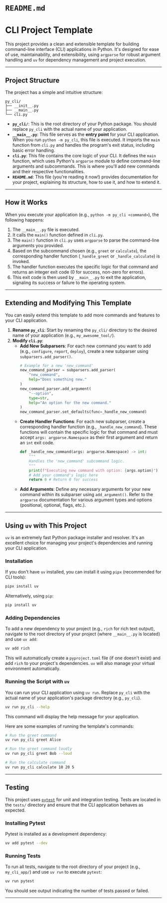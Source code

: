 # `README.md`

# CLI Project Template

This project provides a clean and extensible template for building command-line interface (CLI) applications in Python. It's designed for ease of use, maintainability, and extensibility, using `argparse` for robust argument handling and `uv` for dependency management and project execution.

-----

## Project Structure

The project has a simple and intuitive structure:

```
py_cli/
├── __init__.py
├── __main__.py
└── cli.py
```

  * **`py_cli/`**: This is the root directory of your Python package. You should replace `py_cli` with the actual name of your application.
  * **`__main__.py`**: This file serves as the **entry point** for your CLI application. When you run `python -m py_cli`, this file is executed. It imports the `main` function from `cli.py` and handles the program's exit status, including basic error handling.
  * **`cli.py`**: This file contains the core logic of your CLI. It defines the `main` function, which uses Python's `argparse` module to define command-line arguments and subcommands. This is where you'll add new commands and their respective functionalities.
  * **`README.md`**: This file (you're reading it now\!) provides documentation for your project, explaining its structure, how to use it, and how to extend it.

-----

## How it Works

When you execute your application (e.g., `python -m py_cli <command>`), the following happens:

1.  The `__main__.py` file is executed.
2.  It calls the `main()` function defined in `cli.py`.
3.  The `main()` function in `cli.py` uses `argparse` to parse the command-line arguments you provided.
4.  Based on the subcommand chosen (e.g., `greet` or `calculate`), the corresponding handler function (`_handle_greet` or `_handle_calculate`) is invoked.
5.  The handler function executes the specific logic for that command and returns an integer exit code (0 for success, non-zero for errors).
6.  This exit code is then used by `__main__.py` to exit the application, signaling its success or failure to the operating system.

-----

## Extending and Modifying This Template

You can easily extend this template to add more commands and features to your CLI application.

1.  **Rename `py_cli`**: Start by renaming the `py_cli/` directory to the desired name of your application (e.g., `my_awesome_tool/`).
2.  **Modify `cli.py`**:
      * **Add New Subparsers**: For each new command you want to add (e.g., `configure`, `report`, `deploy`), create a new subparser using `subparsers.add_parser()`.
        ```python
        # Example for a new 'new_command'
        new_command_parser = subparsers.add_parser(
            "new_command",
            help="Does something new."
        )
        new_command_parser.add_argument(
            "--option",
            type=str,
            help="An option for the new command."
        )
        new_command_parser.set_defaults(func=_handle_new_command)
        ```
      * **Create Handler Functions**: For each new subparser, create a corresponding handler function (e.g., `_handle_new_command`). These functions will contain the specific logic for that command and must accept `args: argparse.Namespace` as their first argument and return an `int` exit code.
        ```python
        def _handle_new_command(args: argparse.Namespace) -> int:
            """
            Handles the 'new_command' subcommand logic.
            """
            print(f"Executing new command with option: {args.option}")
            # Add your command's logic here
            return 0 # Return 0 for success
        ```
      * **Add Arguments**: Define any necessary arguments for your new command within its subparser using `add_argument()`. Refer to the `argparse` documentation for various argument types and options (positional, optional, flags, etc.).

-----

## Using `uv` with This Project

`uv` is an extremely fast Python package installer and resolver. It's an excellent choice for managing your project's dependencies and running your CLI application.

### Installation

If you don't have `uv` installed, you can install it using `pipx` (recommended for CLI tools):

```bash
pipx install uv
```

Alternatively, using `pip`:

```bash
pip install uv
```

### Adding Dependencies

To add a new dependency to your project (e.g., `rich` for rich text output), navigate to the root directory of your project (where `__main__.py` is located) and use `uv add`:

```bash
uv add rich
```

This will automatically create a `pyproject.toml` file (if one doesn't exist) and add `rich` to your project's dependencies. `uv` will also manage your virtual environment automatically.

### Running the Script with `uv`

You can run your CLI application using `uv run`. Replace `py_cli` with the actual name of your application's package directory (e.g., `py_cli`).

```bash
uv run py_cli --help
```

This command will display the help message for your application.

Here are some examples of running the template's commands:

```bash
# Run the greet command
uv run py_cli greet Alice

# Run the greet command loudly
uv run py_cli greet Bob --loud

# Run the calculate command
uv run py_cli calculate 10 20 5
```

-----

## Testing

This project uses [`pytest`](https://www.google.com/search?q=%5Bhttps://docs.pytest.org/%5D\(https://docs.pytest.org/\)) for unit and integration testing. Tests are located in the `tests/` directory and ensure that the CLI application behaves as expected.

### Installing Pytest

Pytest is installed as a development dependency:

```bash
uv add pytest --dev
```

### Running Tests

To run all tests, navigate to the root directory of your project (e.g., `my_cli_app/`) and use `uv run` to execute `pytest`:

```bash
uv run pytest
```

You should see output indicating the number of tests passed or failed.

-----